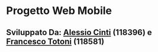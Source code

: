 # Progetto Web Mobile
## Sviluppato Da: [Alessio Cinti](https://github.com/alessiocinti) (118396) e [Francesco Totoni](https://github.com/totoni-francesco) (118581)
